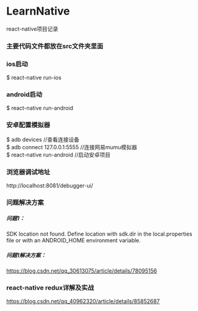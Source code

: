 # LearnNative
react-native项目记录

### 主要代码文件都放在src文件夹里面

### ios启动
$ react-native run-ios

### android启动
$ react-native run-android

### 安卓配置模拟器
$ adb devices //查看连接设备    
$ adb connect 127.0.0.1:5555 //连接网易mumu模拟器   
$ react-native run-android //启动安卓项目

### 浏览器调试地址
http://localhost:8081/debugger-ui/

### 问题解决方案
##### 问题1：
SDK location not found. Define location with sdk.dir in the local.properties file or with an ANDROID_HOME environment variable.
##### 问题1解决方案：
https://blog.csdn.net/qq_30613075/article/details/78095156

### react-native redux详解及实战
https://blog.csdn.net/qq_40962320/article/details/85852687
